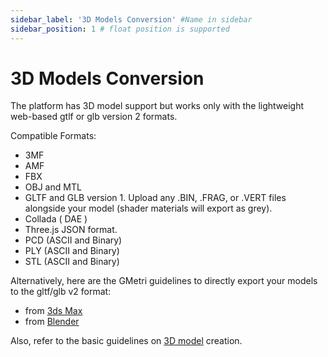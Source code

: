 ```yaml
---
sidebar_label: '3D Models Conversion' #Name in sidebar
sidebar_position: 1 # float position is supported
---
```


# 3D Models Conversion

The platform has 3D model support but works only with the lightweight web-based gtlf or glb version 2 formats.
 
Compatible Formats:

- 3MF
- AMF
- FBX
- OBJ and MTL
- GLTF and GLB version 1. Upload any .BIN, .FRAG, or .VERT files alongside your model (shader materials will export as grey).
- Collada ( DAE )
- Three.js JSON format.
- PCD (ASCII and Binary)
- PLY (ASCII and Binary)
- STL (ASCII and Binary)


Alternatively, here are the GMetri guidelines to directly export your models to the gltf/glb v2 format:

- from [3ds Max](./export-GLTF-from-3ds-max.md/)
- from [Blender](./export-GLTF-from-blender.md/)

Also, refer to the basic guidelines on [3D model](./3DModellingGuidelines.md/) creation.